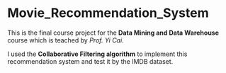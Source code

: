 # Movie_Recommendation_System
This is the final course project for the **Data Mining and Data Warehouse** course which is teached by *Prof. Yi Cai*.

I used the **Collaborative Filtering algorithm** to implement this recommendation system and test it by the IMDB dataset.
